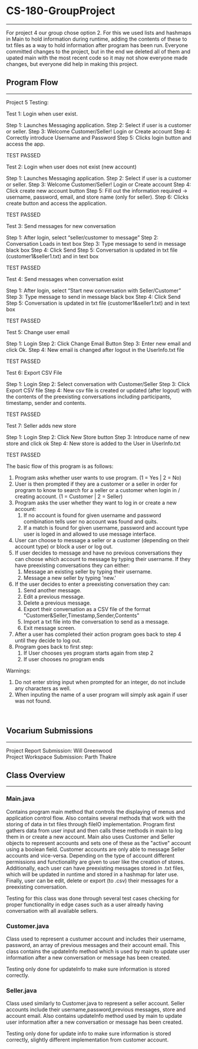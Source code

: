 # CS-180-GroupProject
_____________________
For project 4 our group chose option 2. For this we used lists and hashmaps in Main to hold information during runtime, adding the
contents of these to txt files as a way to hold information after program has been run. Everyone committed changes to the project, but in the end we deleted all of them and upated main with the most recent code so it may not show everyone made changes, but everyone did help in making this project.

## Program Flow
_____________________
Project 5 Testing:

Test 1: Login when user exist.

Step 1: Launches Messaging application.
Step 2: Select if user is a customer or seller.
Step 3: Welcome Customer/Seller! Login or Create account
Step 4: Correctly introduce Username and Password
Step 5: Clicks login button and access the app.

TEST PASSED

Test 2: Login when user does not exist (new account)

Step 1: Launches Messaging application.
Step 2: Select if user is a customer or seller.
Step 3: Welcome Customer/Seller! Login or Create account
Step 4: Click create new account button
Step 5: Fill out the information required -> username, password, email, and store name (only for seller).
Step 6: Clicks create button and access the application.

TEST PASSED

Test 3: Send messages for new conversation

Step 1: After login, select “seller/customer to message”
Step 2: Conversation Loads in text box
Step 3: Type message to send in message black box
Step 4: Click Send
Step 5: Conversation is updated in txt file (customer1&seller1.txt) and in text box

TEST PASSED


Test 4: Send messages when conversation exist

Step 1: After login, select “Start new conversation with Seller/Customer”
Step 3: Type message to send in message black box
Step 4: Click Send
Step 5: Conversation is updated in txt file (customer1&seller1.txt) and in text box

TEST PASSED

Test 5: Change user email

Step 1: Login
Step 2: Click Change Email Button
Step 3: Enter new email and click Ok.
Step 4: New email is changed after logout in the UserInfo.txt file

TEST PASSED

Test 6: Export CSV File
 
Step 1: Login
Step 2: Select conversation with Customer/Seller
Step 3: Click Export CSV file
Step 4: New csv file is created or updated (after logout) with the contents of the preexisting conversations including participants, timestamp, sender and contents.

TEST PASSED

Test 7: Seller adds new store 

Step 1: Login
Step 2: Click New Store button
Step 3: Introduce name of new store and click ok
Step 4: New store is added to the User in UserInfo.txt

TEST PASSED



The basic flow of this program is as follows: <br />
1. Program asks whether user wants to use program. (1 = Yes | 2 = No)
2. User is then prompted if they are a customer or a seller in order for program to know to search for a seller or a 
customer when login in / creating account. (1 = Customer | 2 = Seller)
3. Program asks the user whether they want to log in or create a new account:
   1. If no account is found for given username and password combination tells user no account was found and quits.
   2. If a match is found for given username, password and account type user is loged in and allowed to use message interface.
4. User can choose to message a seller or a customer (depending on their account type) or block a user or log out.
5. If user decides to message and have no previous conversations they can choose which account to message by typing their username. If they have preexisting conversations they can either:
   1. Message an existing seller by typing their username.
   2. Message a new seller by typing 'new.'
6. If the user decides to enter a preexisting conversation they can:
   1. Send another message.
   2. Edit a previous message.
   3. Delete a previous message.
   4. Export their conversation as a CSV file of the format "Customer&Seller,Timestamp,Sender,Contents"
   5. Import a txt file into the conversation to send as a message.
   6. Exit message screen.
7. After a user has completed their action program goes back to step 4 until they decide to log out.
8. Program goes back to first step: 
   1. If User chooses yes program starts again from step 2
   2. If user chooses no program ends


Warnings:
1. Do not enter string input when prompted for an integer, do not include any characters as well. 
2. When inputing the name of a user program will simply ask again if user was not found.
<br />

## Vocarium Submissions
_____________________
Project Report Submission: Will Greenwood <br />
Project Workspace Submission: Parth Thakre

## Class Overview
_____________________
### Main.java
Contains program main method that controls the displaying of menus and application control flow. Also contains several methods that work with the storing
of data in txt files through fileIO implementation. Program first gathers data from user input and then calls these methods in main to log them in or create a new account. Main also uses 
Customer and Seller objects to represent accounts and sets one of these as the "active" account using a boolean field. Customer accounts are only able to message Seller accounts and vice-versa. Depending on the type of account
different permissions and functionality are given to user like the creation of stores. Additionally, each user can have preexisting messages stored in .txt 
files, which will be updated in runtime and stored in a hashmap for later use. Finally, user can be edit, delete or export (to .csv) their messages for a preexisting conversation. 
<br />

Testing for this class was done through several test cases checking for proper functionality in edge cases such as a user already having conversation with 
all available sellers.

### Customer.java
Class used to represent a custumer account and includes their username, password, an array of previous messages and their account email. This class contains the updateInfo
method which is used by main to update user information after a new conversation or message has been created. 
<br />

Testing only done for updateInfo to make sure information is stored correctly.

### Seller.java
Class used similarly to Customer.java to represent a seller account. Seller accounts include their username,password,previous messages, store and account email. Also contains
updateInfo method used by main to update user information after a new conversation or message has been created.
<br />

Testing only done for update info to make sure information is stored correctly, slightly different implementation from customer account.
